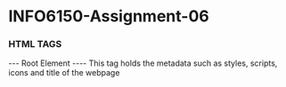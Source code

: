 # INFO6150-Assignment-06

### HTML TAGS

<html> --- Root Element
<head> ---- This tag holds the metadata such as styles, scripts, icons and title of the webpage
<title> --- Represents the webpage title
<link> ---- Used to link stylesheets, scripts, icons
<meta> -- defines the metadata of the HTML document
<audio> --- Used in embedding sound in webpage
<body> ---- Represents the content of the webpage
<header> --- Represents introductory content such as top level headings, navbar, author information etc..,
<img> ---  Used to display images in webpages
<nav> --- A section of webpage to provide navigation 
<a> --- This is called anchor tag. It creates an hyperlink to webpages, email addresses, phone numbers etc..,
<h2> -- Headings of second level
<h4> -- Headings of fourth level
<p>  -- Paragraph 
<b>  -- Boldface element used to draw user attention by highlighting the content of the element
<div> -- Used as a container in webpage
<hr> -- Horizantal rule, provides a separation line wherever used
<br> -- Provides a line break
<video> -- Used in embedding media player to support video playback in the webpage
<footer> -- Represents the footer of the webpage. Holds copyrights data, mailto, tel.


### The SCSS features that have been used are:

- Inheritance: It is used in the _techNews.scss, _navbar.scss file 
- Mixins: used mixin to set css properties of classes, used in fies _products.scss, _navbar.scss
- Variables: Used in storing the value and using it in the css properties in multiple files
- Custom properties - used in _techNews.scss
- Functions: Used to change the color as per the input color
- Nesting: many classes and tags are used to nest different CSS in multiple files
- PlaceHolders: used the palceholder in _navbar.scss for hovering effects
- Loops: loops are used in _banner.scss
- Modules: '@import' has been used in styles.scss to import the partial scss files and convert them into styles.css
- Interpolation: used in _products.scss and _navbar.scss to set the css properties


### TWO CSS Grid layout and TWO Flexbox layout
 - Used in _techNews.scss and _products.scss
